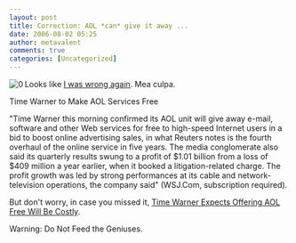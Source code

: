 ```yaml
---
layout: post
title: Correction: AOL *can* give it away ...
date: 2006-08-02 05:25
author: metavalent
comments: true
categories: [Uncategorized]
---
```

<!--Lead Photo --><a href="http://online.wsj.com/article/SB115412097857520761.html"><img src="http://metavalent.info/images/wsj.logo.gif" border="0" alt="0" align="left" /></a><!-- Commentary -->Looks like <a href="http://metavalent.info/2006/07/aol-cant-even-give-it-away.html">I was wrong again</a>.  Mea culpa.

Time Warner to Make AOL Services Free

"Time Warner this morning confirmed its AOL unit will give away e-mail, software and other Web services for free to high-speed Internet users in a bid to boost online advertising sales, in what Reuters notes is the fourth overhaul of the online service in five years. The media conglomerate also said its quarterly results swung to a profit of $1.01 billion from a loss of $409 million a year earlier, when it booked a litigation-related charge. The profit growth was led by strong performances at its cable and network-television operations, the company said" (WSJ.Com, subscription required).

But don't worry, in case you missed it, <a href="http://online.wsj.com/article/SB115258401032003019.html">Time Warner Expects Offering AOL Free Will Be Costly</a>.

Warning: Do Not Feed the Geniuses.
